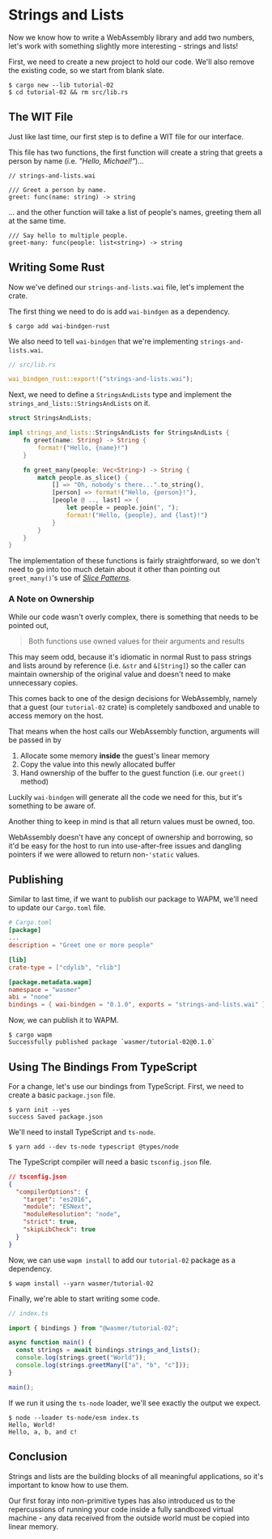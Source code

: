 # Strings and Lists

Now we know how to write a WebAssembly library and add two numbers, let's work
with something slightly more interesting - strings and lists!

First, we need to create a new project to hold our code. We'll also remove the
existing code, so we start from blank slate.

```console
$ cargo new --lib tutorial-02
$ cd tutorial-02 && rm src/lib.rs
```

## The WIT File

Just like last time, our first step is to define a WIT file for our interface.

This file has two functions, the first function will create a string that greets
a person by name (i.e. _"Hello, Michael!"_)...

```wai
// strings-and-lists.wai

/// Greet a person by name.
greet: func(name: string) -> string
```

... and the other function will take a list of people's names, greeting them
all at the same time.

```wai
/// Say hello to multiple people.
greet-many: func(people: list<string>) -> string
```

## Writing Some Rust

Now we've defined our `strings-and-lists.wai` file, let's implement the crate.

The first thing we need to do is add `wai-bindgen` as a dependency.

```console
$ cargo add wai-bindgen-rust
```

We also need to tell `wai-bindgen` that we're implementing
`strings-and-lists.wai`.

```rust
// src/lib.rs

wai_bindgen_rust::export!("strings-and-lists.wai");
```

Next, we need to define a `StringsAndLists` type and implement the
`strings_and_lists::StringsAndLists` on it.

```rust
struct StringsAndLists;

impl strings_and_lists::StringsAndLists for StringsAndLists {
    fn greet(name: String) -> String {
        format!("Hello, {name}!")
    }

    fn greet_many(people: Vec<String>) -> String {
        match people.as_slice() {
            [] => "Oh, nobody's there...".to_string(),
            [person] => format!("Hello, {person}!"),
            [people @ .., last] => {
                let people = people.join(", ");
                format!("Hello, {people}, and {last}!")
            }
        }
    }
}
```

The implementation of these functions is fairly straightforward, so we don't
need to go into too much detain about it other than pointing out
`greet_many()`'s use of [_Slice Patterns_][slice-patterns].

### A Note on Ownership

While our code wasn't overly complex, there is something that needs to be
pointed out,

> Both functions use owned values for their arguments and results

This may seem odd, because it's idiomatic in normal Rust to pass strings and
lists around by reference (i.e. `&str` and `&[String]`) so the caller can
maintain ownership of the original value and doesn't need to make unnecessary
copies.

This comes back to one of the design decisions for WebAssembly, namely that a
guest (our `tutorial-02` crate) is completely sandboxed and unable to access
memory on the host.

That means when the host calls our WebAssembly function, arguments will be
passed in by

1. Allocate some memory **inside** the guest's linear memory
2. Copy the value into this newly allocated buffer
3. Hand ownership of the buffer to the guest function (i.e. our `greet()`
   method)

Luckily `wai-bindgen` will generate all the code we need for this, but it's
something to be aware of.

Another thing to keep in mind is that all return values must be owned, too.

WebAssembly doesn't have any concept of ownership and borrowing, so it'd be easy
for the host to run into use-after-free issues and dangling pointers if we were
allowed to return non-`'static` values.

## Publishing

Similar to last time, if we want to publish our package to WAPM, we'll need to
update our `Cargo.toml` file.

```toml
# Cargo.toml
[package]
...
description = "Greet one or more people"

[lib]
crate-type = ["cdylib", "rlib"]

[package.metadata.wapm]
namespace = "wasmer"
abi = "none"
bindings = { wai-bindgen = "0.1.0", exports = "strings-and-lists.wai" }
```

Now, we can publish it to WAPM.

```console
$ cargo wapm
Successfully published package `wasmer/tutorial-02@0.1.0`
```

## Using The Bindings From TypeScript

For a change, let's use our bindings from TypeScript. First, we need to create
a basic `package.json` file.

```console
$ yarn init --yes
success Saved package.json
```

We'll need to install TypeScript and `ts-node`.

```console
$ yarn add --dev ts-node typescript @types/node
```

The TypeScript compiler will need a basic `tsconfig.json` file.

```json
// tsconfig.json
{
  "compilerOptions": {
    "target": "es2016",
    "module": "ESNext",
    "moduleResolution": "node",
    "strict": true,
    "skipLibCheck": true
  }
}
```

Now, we can use `wapm install` to add our `tutorial-02` package as a dependency.

```console
$ wapm install --yarn wasmer/tutorial-02
```

Finally, we're able to start writing some code.

```ts
// index.ts

import { bindings } from "@wasmer/tutorial-02";

async function main() {
  const strings = await bindings.strings_and_lists();
  console.log(strings.greet("World"));
  console.log(strings.greetMany(["a", "b", "c"]));
}

main();
```

If we run it using the `ts-node` loader, we'll see exactly the output we expect.

```console
$ node --loader ts-node/esm index.ts
Hello, World!
Hello, a, b, and c!
```

## Conclusion

Strings and lists are the building blocks of all meaningful applications, so
it's important to know how to use them.

Our first foray into non-primitive types has also introduced us to the
repercussions of running your code inside a fully sandboxed virtual machine -
any data received from the outside world must be copied into linear memory.

[slice-patterns]: https://adventures.michaelfbryan.com/posts/daily/slice-patterns/
